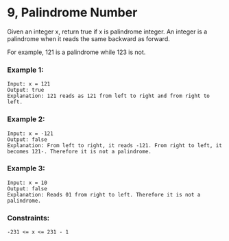 # 9, Palindrome Number

Given an integer x, return true if x is palindrome integer.
An integer is a palindrome when it reads the same backward as forward.

For example, 121 is a palindrome while 123 is not.
 

### Example 1:

```
Input: x = 121
Output: true
Explanation: 121 reads as 121 from left to right and from right to left.
```

### Example 2:

```
Input: x = -121
Output: false
Explanation: From left to right, it reads -121. From right to left, it becomes 121-. Therefore it is not a palindrome.
```

### Example 3:

```
Input: x = 10
Output: false
Explanation: Reads 01 from right to left. Therefore it is not a palindrome.
```

### Constraints:

```
-231 <= x <= 231 - 1
```

